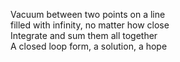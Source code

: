 Vacuum between two points on a line   
filled with infinity, no matter how close   
Integrate and sum them all together  
A closed loop form, a solution, a hope
